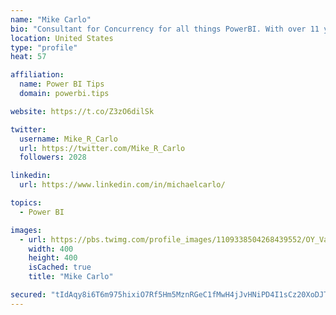 ```yaml
---
name: "Mike Carlo"
bio: "Consultant for Concurrency for all things PowerBI. With over 11 years of data experience I'm making waves by deploying PowerBI into local Milwaukee Companies."
location: United States
type: "profile"
heat: 57

affiliation:
  name: Power BI Tips
  domain: powerbi.tips

website: https://t.co/Z3zO6dilSk

twitter:
  username: Mike_R_Carlo
  url: https://twitter.com/Mike_R_Carlo
  followers: 2028

linkedin:
  url: https://www.linkedin.com/in/michaelcarlo/

topics:
  - Power BI

images:
  - url: https://pbs.twimg.com/profile_images/1109338504268439552/OY_Va867_400x400.jpg
    width: 400
    height: 400
    isCached: true
    title: "Mike Carlo"

secured: "tIdAqy8i6T6m975hixiO7Rf5Hm5MznRGeC1fMwH4jJvHNiPD4I1sCz20XoDJTMZ2IjSrWB9FPgi4JmMY+qMGEb7PJBEbvq4jmJqT9KCv+zpHReCRUzc7ketXEFP0L9CT51bHkD7DqxmaLG89wGOaUaM2Bqa080erT906kyY2lax3GBAzMXrm7a16qAc6Hr23va1jsCD0Z0f+A1rWC7l3tJM8sQB4wiB8u9SMHXCuLI3ZjwAvT2/QXYRgUrZCnMuC4teCqHaKdr9ySPI61Ct7wdRh+HmnnSG5kV9KJEZ/6TkyP/X5DmJvC+gEg/8Im6Q1pDJKaEXoOdyoAlyJZx4zbd+v+ZyOPuyv4xR2bCHWZgfGtzcNW5syObOkLOf90ffkhYhvTvNVtP/WehyaSifHB9OGJzYep7LU9FBHk9mvrzk=;5t50y9mmz70OnHuzA2WJNw=="
---
```


